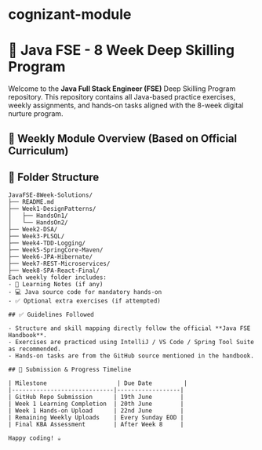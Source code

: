 # cognizant-module
# 📘 Java FSE - 8 Week Deep Skilling Program

Welcome to the **Java Full Stack Engineer (FSE)** Deep Skilling Program repository. This repository contains all Java-based practice exercises, weekly assignments, and hands-on tasks aligned with the 8-week digital nurture program.
## 📅 Weekly Module Overview (Based on Official Curriculum)

## 📂 Folder Structure

```
JavaFSE-8Week-Solutions/
├── README.md
├── Week1-DesignPatterns/
│   ├── HandsOn1/
│   └── HandsOn2/
├── Week2-DSA/
├── Week3-PLSQL/
├── Week4-TDD-Logging/
├── Week5-SpringCore-Maven/
├── Week6-JPA-Hibernate/
├── Week7-REST-Microservices/
├── Week8-SPA-React-Final/
Each weekly folder includes:
- 🧠 Learning Notes (if any)
- 💻 Java source code for mandatory hands-on
- ✅ Optional extra exercises (if attempted)

## ✅ Guidelines Followed

- Structure and skill mapping directly follow the official **Java FSE Handbook**.
- Exercises are practiced using IntelliJ / VS Code / Spring Tool Suite as recommended.
- Hands-on tasks are from the GitHub source mentioned in the handbook.

## 📌 Submission & Progress Timeline

| Milestone                    | Due Date         |
|-----------------------------|------------------|
| GitHub Repo Submission      | 19th June        |
| Week 1 Learning Completion  | 20th June        |
| Week 1 Hands-on Upload      | 22nd June        |
| Remaining Weekly Uploads    | Every Sunday EOD |
| Final KBA Assessment        | After Week 8     |

Happy coding! ☕

